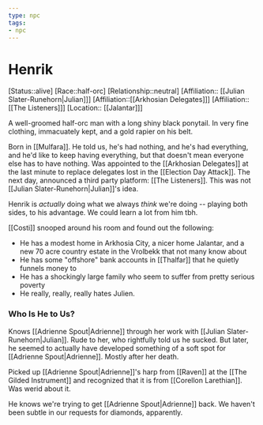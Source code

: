 ```yaml
---
type: npc
tags: 
- npc
---
```


# Henrik
[Status::alive]
[Race::half-orc]
[Relationship::neutral]
[Affiliation:: [[Julian Slater-Runehorn|Julian]]]
[Affiliation::[[Arkhosian Delegates]]]
[Affiliation::[[The Listeners]]]
[Location:: [[Jalantar]]]

A well-groomed half-orc man with a long shiny black ponytail. In very fine clothing, immacuately kept, and a gold rapier on his belt.

Born in [[Mulfara]]. He told us, he's had nothing, and he's had everything, and he'd like to keep having everything, but that doesn't mean everyone else has to have nothing. Was appointed to the [[Arkhosian Delegates]] at the last minute to replace delegates lost in the [[Election Day Attack]]. The next day, announced a third party platform: [[The Listeners]]. This was not [[Julian Slater-Runehorn|Julian]]'s idea.

Henrik is *actually* doing what we always *think* we're doing -- playing both sides, to his advantage. We could learn a lot from him tbh. 

[[Costi]] snooped around his room and found out the following:
- He has a modest home in Arkhosia City, a nicer home Jalantar, and a new 70 acre country estate in the Vrolbekk that not many know about 
- He has some "offshore" bank accounts in [[Thalfar]] that he quietly funnels money to
- He has a shockingly large family who seem to suffer from pretty serious poverty
- He really, really, really hates Julien.
### Who Is He to Us?
Knows [[Adrienne Spout|Adrienne]] through her work with [[Julian Slater-Runehorn|Julian]]. Rude to her, who rightfully told us he sucked. But later, he seemed to actually have developed something of a soft spot for [[Adrienne Spout|Adrienne]]. Mostly after her death.

Picked up [[Adrienne Spout|Adrienne]]'s harp from [[Raven]] at the [[The Gilded Instrument]] and recognized that it is from [[Corellon Larethian]]. Was werid about it.

He knows we're trying to get [[Adrienne Spout|Adrienne]] back. We haven't been subtle in our requests for diamonds, apparently. 